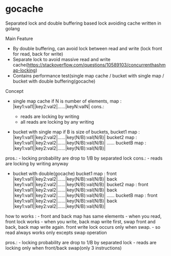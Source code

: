 # gocache
Separated lock and double buffering based lock avoiding cache written in golang

Main Feature
- By double buffering, can avoid lock between read and write (lock front for read, back for write)
- Separate lock to avoid massive read and write cache(https://stackoverflow.com/questions/10589103/concurrenthashmap-locking)
- Contains performance test(single map cache / bucket with single map / bucket with double buffering(gocache)


Concept
- single map cache
if N is number of elements,
map : |key1:val1||key2:val2|......|keyN:valN|
cons.:
    - reads are locking by writing
    - all reads are locking by any writing

- bucket with single map
if B is size of buckets,
bucket1 map : |key1:val1||key2:val2|......|key(N/B):val(N/B)|
bucket2 map : |key1:val1||key2:val2|......|key(N/B):val(N/B)|
......
bucketB map : |key1:val1||key2:val2|......|key(N/B):val(N/B)|

pros.:
    - locking probability are drop to 1/B by separated lock
cons.:
    - reads are locking by writing anyway

- bucket with double(gocache)
bucket1 map :   front |key1:val1||key2:val2|......|key(N/B):val(N/B)|
                back |key1:val1||key2:val2|......|key(N/B):val(N/B)|
bucket2 map :   front |key1:val1||key2:val2|......|key(N/B):val(N/B)|
                back |key1:val1||key2:val2|......|key(N/B):val(N/B)|
......
bucketB map :   front |key1:val1||key2:val2|......|key(N/B):val(N/B)|
                back |key1:val1||key2:val2|......|key(N/B):val(N/B)|

how to works :
    - front and back map has same elements
    - when you read, front lock works
    - when you write, back map write first, swap front and back, back map write again. front write lock occurs only when swap.
    - so read always works only excepts swap operation

pros.:
    - locking probability are drop to 1/B by separated lock
    - reads are locking only when front/back swap(only 3 instructions)